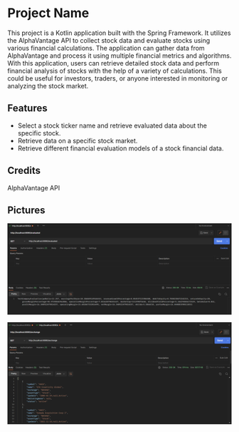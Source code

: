 # Project Name

This project is a Kotlin application built with the Spring Framework. It utilizes the AlphaVantage API to collect stock data and evaluate stocks using various financial calculations. The application can gather data from AlphaVantage and process it using multiple financial metrics and algorithms. With this application, users can retrieve detailed stock data and perform financial analysis of stocks with the help of a variety of calculations. This could be useful for investors, traders, or anyone interested in monitoring or analyzing the stock market.

## Features

- Select a stock ticker name and retrieve evaluated data about the specific stock.
- Retrieve data on a specific stock market.
- Retrieve different financial evaluation models of a stock financial data.

## Credits

AlphaVantage API

## Pictures


![alt text](https://github.com/tobleroo/stock-evaluator/blob/development/stock-rest-pics/stock-getEvaluated.png?raw=true)


![Example image](https://github.com/tobleroo/stock-evaluator/blob/development/stock-rest-pics/stock-getExchange.png?raw=true)
